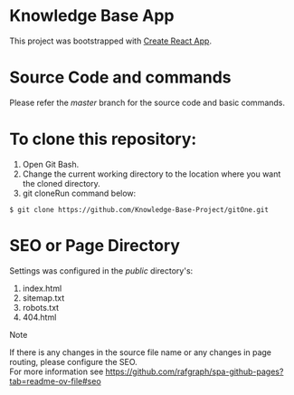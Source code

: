 # Knowledge Base App

This project was bootstrapped with [Create React App](https://github.com/facebook/create-react-app).

# Source Code and commands

Please refer the *master* branch for the source code and basic commands.

# To clone this repository:
1. Open Git Bash.
2. Change the current working directory to the location where you want the cloned directory.
3. git cloneRun command below:
```
$ git clone https://github.com/Knowledge-Base-Project/gitOne.git
```
# SEO or Page Directory
Settings was configured in the *public* directory's:
1. index.html
2. sitemap.txt
3. robots.txt
4. 404.html
> [!NOTE]
> If there is any changes in the source file name or any changes in page routing, please configure the SEO.  
> For more information see https://github.com/rafgraph/spa-github-pages?tab=readme-ov-file#seo


